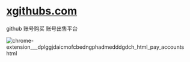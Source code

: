 # [xgithubs.com](http://xgithubs.com/)

github 账号购买 账号出售平台

![chrome-extension___dplggjdaicmofcbedngphadmedddgdch_html_pay_accounts html](https://user-images.githubusercontent.com/107341828/173221787-3cfa72f3-e91c-437e-8762-9eb10fa9aca9.png)
